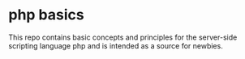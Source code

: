 # php basics
This repo contains basic concepts and principles for the server-side scripting language php and is intended as a source for newbies.
